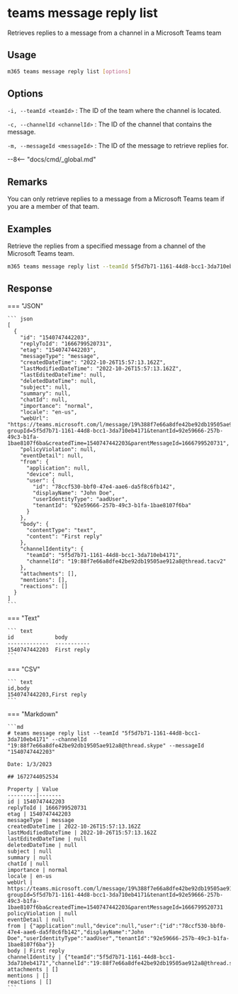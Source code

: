 # teams message reply list

Retrieves replies to a message from a channel in a Microsoft Teams team

## Usage

```sh
m365 teams message reply list [options]
```

## Options

`-i, --teamId <teamId>`
: The ID of the team where the channel is located.

`-c, --channelId <channelId>`
: The ID of the channel that contains the message.

`-m, --messageId <messageId>`
: The ID of the message to retrieve replies for.

--8<-- "docs/cmd/_global.md"

## Remarks

You can only retrieve replies to a message from a Microsoft Teams team if you are a member of that team.

## Examples

Retrieve the replies from a specified message from a channel of the Microsoft Teams team.

```sh
m365 teams message reply list --teamId 5f5d7b71-1161-44d8-bcc1-3da710eb4171 --channelId 19:88f7e66a8dfe42be92db19505ae912a8@thread.skype --messageId 1540747442203
```

## Response

=== "JSON"

    ``` json
    [
      {
        "id": "1540747442203",
        "replyToId": "1666799520731",
        "etag": "1540747442203",
        "messageType": "message",
        "createdDateTime": "2022-10-26T15:57:13.162Z",
        "lastModifiedDateTime": "2022-10-26T15:57:13.162Z",
        "lastEditedDateTime": null,
        "deletedDateTime": null,
        "subject": null,
        "summary": null,
        "chatId": null,
        "importance": "normal",
        "locale": "en-us",
        "webUrl": "https://teams.microsoft.com/l/message/19%388f7e66a8dfe42be92db19505ae912a8%40thread.tacv2/1540747442203?groupId=5f5d7b71-1161-44d8-bcc1-3da710eb4171&tenantId=92e59666-257b-49c3-b1fa-1bae8107f6ba&createdTime=1540747442203&parentMessageId=1666799520731",
        "policyViolation": null,
        "eventDetail": null,
        "from": {
          "application": null,
          "device": null,
          "user": {
            "id": "78ccf530-bbf0-47e4-aae6-da5f8c6fb142",
            "displayName": "John Doe",
            "userIdentityType": "aadUser",
            "tenantId": "92e59666-257b-49c3-b1fa-1bae8107f6ba"
          }
        },
        "body": {
          "contentType": "text",
          "content": "First reply"
        },
        "channelIdentity": {
          "teamId": "5f5d7b71-1161-44d8-bcc1-3da710eb4171",
          "channelId": "19:88f7e66a8dfe42be92db19505ae912a8@thread.tacv2"
        },
        "attachments": [],
        "mentions": [],
        "reactions": []
      }
    ]
    ```

=== "Text"

    ``` text
    id             body
    -------------  -----------
    1540747442203  First reply
    ```

=== "CSV"

    ``` text
    id,body
    1540747442203,First reply
    ```

=== "Markdown"

    ```md
    # teams message reply list --teamId "5f5d7b71-1161-44d8-bcc1-3da710eb4171" --channelId "19:88f7e66a8dfe42be92db19505ae912a8@thread.skype" --messageId "1540747442203"

    Date: 1/3/2023

    ## 1672744052534

    Property | Value
    ---------|-------
    id | 1540747442203
    replyToId | 1666799520731
    etag | 1540747442203
    messageType | message
    createdDateTime | 2022-10-26T15:57:13.162Z
    lastModifiedDateTime | 2022-10-26T15:57:13.162Z
    lastEditedDateTime | null
    deletedDateTime | null
    subject | null
    summary | null
    chatId | null
    importance | normal
    locale | en-us
    webUrl | https://teams.microsoft.com/l/message/19%388f7e66a8dfe42be92db19505ae912a8%40thread.tacv2/1540747442203?groupId=5f5d7b71-1161-44d8-bcc1-3da710eb4171&tenantId=92e59666-257b-49c3-b1fa-1bae8107f6ba&createdTime=1540747442203&parentMessageId=1666799520731
    policyViolation | null
    eventDetail | null
    from | {"application":null,"device":null,"user":{"id":"78ccf530-bbf0-47e4-aae6-da5f8c6fb142","displayName":"John Doe","userIdentityType":"aadUser","tenantId":"92e59666-257b-49c3-b1fa-1bae8107f6ba"}}
    body | First reply
    channelIdentity | {"teamId":"5f5d7b71-1161-44d8-bcc1-3da710eb4171","channelId":"19:88f7e66a8dfe42be92db19505ae912a8@thread.skype"}
    attachments | []
    mentions | []
    reactions | []
    ```

